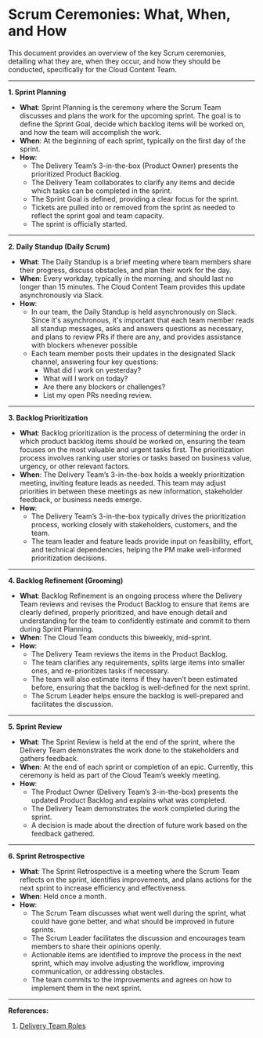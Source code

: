 # Scrum Ceremonies: What, When, and How

This document provides an overview of the key Scrum ceremonies, detailing what they are, when they occur, and how they should be conducted, specifically for the Cloud Content Team.

---

**1. Sprint Planning**

- **What**: Sprint Planning is the ceremony where the Scrum Team discusses and plans the work for the upcoming sprint. The goal is to define the Sprint Goal, decide which backlog items will be worked on, and how the team will accomplish the work.
- **When**: At the beginning of each sprint, typically on the first day of the sprint.
- **How**:
    - The Delivery Team’s 3-in-the-box (Product Owner) presents the prioritized Product Backlog.
    - The Delivery Team collaborates to clarify any items and decide which tasks can be completed in the sprint.
    - The Sprint Goal is defined, providing a clear focus for the sprint.
    - Tickets are pulled into or removed from the sprint as needed to reflect the sprint goal and team capacity.
    - The sprint is officially started.

---

**2. Daily Standup (Daily Scrum)**

- **What**: The Daily Standup is a brief meeting where team members share their progress, discuss obstacles, and plan their work for the day.
- **When**: Every workday, typically in the morning, and should last no longer than 15 minutes. The Cloud Content Team provides this update asynchronously via Slack.
- **How**:
    - In our team, the Daily Standup is held asynchronously on Slack. Since it's asynchronous, it's important that each team member reads all standup messages, asks and answers questions as necessary, and plans to review PRs if there are any, and provides assistance with blockers whenever possible
    - Each team member posts their updates in the designated Slack channel, answering four key questions:
        - What did I work on yesterday?
        - What will I work on today?
        - Are there any blockers or challenges?
        - List my open PRs needing review.

---

**3. Backlog Prioritization**

- **What**: Backlog prioritization is the process of determining the order in which product backlog items should be worked on, ensuring the team focuses on the most valuable and urgent tasks first. The prioritization process involves ranking user stories or tasks based on business value, urgency, or other relevant factors.
- **When**: The Delivery Team’s 3-in-the-box holds a weekly prioritization meeting, inviting feature leads as needed. This team may adjust priorities in between these meetings as new information, stakeholder feedback, or business needs emerge.
- **How**:
    - The  Delivery Team’s 3-in-the-box typically drives the prioritization process, working closely with stakeholders, customers, and the team.
    - The team leader and feature leads provide input on feasibility, effort, and technical dependencies, helping the PM make well-informed prioritization decisions.

---

**4. Backlog Refinement (Grooming)**

- **What**: Backlog Refinement is an ongoing process where the Delivery Team reviews and revises the Product Backlog to ensure that items are clearly defined, properly prioritized, and have enough detail and understanding for the team to confidently estimate and commit to them during Sprint Planning.
- **When**: The Cloud Team conducts this biweekly, mid-sprint.
- **How**:
    - The Delivery Team reviews the items in the Product Backlog.
    - The team clarifies any requirements, splits large items into smaller ones, and re-prioritizes tasks if necessary.
    - The team will also estimate items if they haven’t been estimated before, ensuring that the backlog is well-defined for the next sprint.
    - The Scrum Leader helps ensure the backlog is well-prepared and facilitates the discussion.

---

**5. Sprint Review**

- **What**: The Sprint Review is held at the end of the sprint, where the Delivery Team demonstrates the work done to the stakeholders and gathers feedback.
- **When**: At the end of each sprint or completion of an epic. Currently, this ceremony is held as part of the Cloud Team’s weekly meeting.
- **How**:
    - The Product Owner (Delivery Team’s 3-in-the-box) presents the updated Product Backlog and explains what was completed.
    - The Delivery Team demonstrates the work completed during the sprint.
    - A decision is made about the direction of future work based on the feedback gathered.

---

**6. Sprint Retrospective**

- **What**: The Sprint Retrospective is a meeting where the Scrum Team reflects on the sprint, identifies improvements, and plans actions for the next sprint to increase efficiency and effectiveness.
- **When**: Held once a month.
- **How**:
    - The Scrum Team discusses what went well during the sprint, what could have gone better, and what should be improved in future sprints.
    - The Scrum Leader facilitates the discussion and encourages team members to share their opinions openly.
    - Actionable items are identified to improve the process in the next sprint, which may involve adjusting the workflow, improving communication, or addressing obstacles.
    - The team commits to the improvements and agrees on how to implement them in the next sprint.

---
**References:**
1. [Delivery Team Roles](https://docs.google.com/presentation/d/1r8tgHoTdy0TIgHh44rioWLqRDrETVXdekawsVyjuePc/edit#slide=id.g202a89820f8_1_728)
